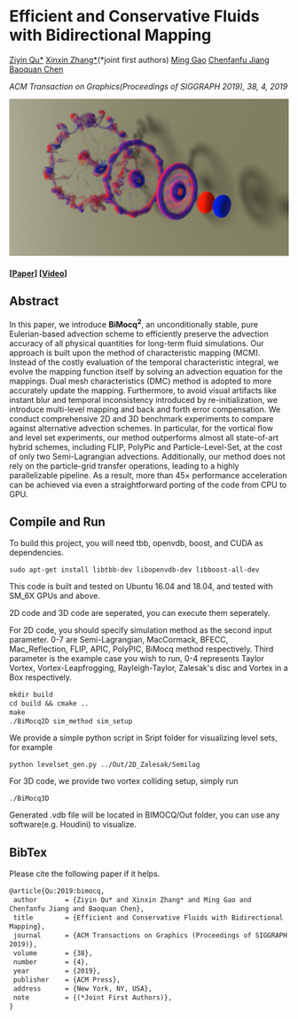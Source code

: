 # Efficient and Conservative Fluids with Bidirectional Mapping

[Ziyin Qu*](http://ziyinq.me/)
[Xinxin Zhang*](https://zhxx1987.github.io/)(\*joint first authors)
[Ming Gao](https://www.seas.upenn.edu/~minggao/)
[Chenfanfu Jiang](https://www.seas.upenn.edu/~cffjiang/)
[Baoquan Chen](https://cfcs.pku.edu.cn/baoquan/)

*ACM Transaction on Graphics(Proceedings of SIGGRAPH 2019), 38, 4, 2019*

![Alt text](Images/teaser.jpg)

#### [[Paper](https://www.seas.upenn.edu/~cffjiang/research/qu2019advection/qu2019advection.pdf)] [[Video](https://www.youtube.com/watch?v=dDB3xhy55P8)]

## Abstract
In this paper, we introduce **BiMocq<sup>2</sup>**, an unconditionally stable, pure Eulerian-based advection scheme to efficiently preserve the advection accuracy of all physical quantities for long-term fluid simulations. Our approach is built upon the method of characteristic mapping (MCM). Instead of the costly evaluation of the temporal characteristic integral, we evolve the mapping function itself by solving an advection equation for the mappings. Dual mesh characteristics (DMC) method is adopted to more accurately update the mapping.
Furthermore, to avoid visual artifacts like instant blur and temporal inconsistency introduced by re-initialization, we introduce multi-level mapping and back and forth error compensation.
We conduct comprehensive 2D and 3D benchmark experiments to compare against alternative advection schemes.
In particular, for the vortical flow and level set experiments, our method outperforms almost all state-of-art hybrid schemes, including FLIP, PolyPic and Particle-Level-Set, at the cost of only two Semi-Lagrangian advections. 
Additionally, our method does not rely on the particle-grid transfer operations, leading to a highly parallelizable pipeline. 
As a result, more than $45\times$ performance acceleration can be achieved via even a straightforward porting of the code from CPU to GPU.

## Compile and Run
To build this project, you will need tbb, openvdb, boost, and CUDA as dependencies.
```
sudo apt-get install libtbb-dev libopenvdb-dev libboost-all-dev
```
This code is built and tested on Ubuntu 16.04 and 18.04, and tested with SM_6X GPUs and above.

2D code and 3D code are seperated, you can execute them seperately. 

For 2D code, you should specify simulation method as the second input parameter. 0-7 are Semi-Lagrangian, MacCormack, BFECC, Mac_Reflection, FLIP, APIC, PolyPIC, BiMocq method respectively.
Third parameter is the example case you wish to run, 0-4 represents Taylor Vortex, Vortex-Leapfrogging, Rayleigh-Taylor, Zalesak's disc and Vortex in a Box respectively.
```
mkdir build
cd build && cmake ..
make
./BiMocq2D sim_method sim_setup
```
We provide a simple python script in Sript folder for visualizing level sets, for example
```
python levelset_gen.py ../Out/2D_Zalesak/Semilag
```
For 3D code, we provide two vortex colliding setup, simply run
```
./BiMocq3D
```
Generated .vdb file will be located in BIMOCQ/Out folder, you can use any software(e.g. Houdini) to visualize.
## BibTex 

Please cite the following paper if it helps. 

```
@article{Qu:2019:bimocq,
 author       = {Ziyin Qu* and Xinxin Zhang* and Ming Gao and Chenfanfu Jiang and Baoquan Chen},
 title        = {Efficient and Conservative Fluids with Bidirectional Mapping},
 journal      = {ACM Transactions on Graphics (Proceedings of SIGGRAPH 2019)},
 volume       = {38},  
 number       = {4},  
 year         = {2019},   
 publisher    = {ACM Press},
 address      = {New York, NY, USA},
 note         = {(*Joint First Authors)},
}  
```

